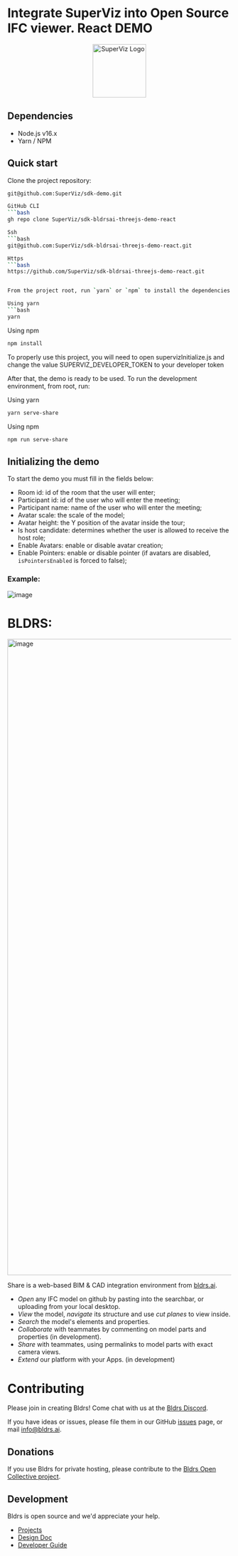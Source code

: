 # Integrate SuperViz into Open Source IFC viewer. React DEMO


<p align="center">
   <a href="https://superviz.com/" target="blank"><img src="https://avatars.githubusercontent.com/u/56120553?s=200&v=4" width="120" alt="SuperViz Logo" /></a>
</p>

## Dependencies

* Node.js v16.x
* Yarn / NPM

## Quick start

Clone the project repository:

```bash
git@github.com:SuperViz/sdk-demo.git

GitHub CLI
```bash
gh repo clone SuperViz/sdk-bldrsai-threejs-demo-react

Ssh
```bash
git@github.com:SuperViz/sdk-bldrsai-threejs-demo-react.git

Https
```bash
https://github.com/SuperViz/sdk-bldrsai-threejs-demo-react.git


From the project root, run `yarn` or `npm` to install the dependencies:

Using yarn
```bash
yarn
```

Using npm
```bash
npm install
```

To properly use this project, you will need to open supervizInitialize.js and change the value SUPERVIZ_DEVELOPER_TOKEN to your developer token

After that, the demo is ready to be used. To run the development environment, from root, run:

Using yarn
```bash
yarn serve-share
```

Using npm
```bash
npm run serve-share
```

## Initializing the demo

To start the demo you must fill in the fields below:

* Room id: id of the room that the user will enter;
* Participant id: id of the user who will enter the meeting;
* Participant name: name of the user who will enter the meeting;
* Avatar scale: the scale of the model;
* Avatar height: the Y position of the avatar inside the tour;
* Is host candidate: determines whether the user is allowed to receive the host role;
* Enable Avatars: enable or disable avatar creation;
* Enable Pointers: enable or disable pointer (if avatars are disabled, `isPointersEnabled` is forced to false);



### Example:

![image](https://user-images.githubusercontent.com/49524331/202759577-562ed255-49fd-4dd8-826d-2babb2b59522.png)


# BLDRS:

<img width="1430" alt="image" src="https://user-images.githubusercontent.com/2480879/209037130-43d1d04e-d943-452c-93fc-2d556c4f17be.png">

Share is a web-based BIM & CAD integration environment from [bldrs.ai](https://bldrs.ai/).

- *Open* any IFC model on github by pasting into the searchbar, or uploading from your local desktop.
- *View* the model, *navigate* its structure and use *cut planes* to view inside.
- *Search* the model's elements and properties.
- *Collaborate* with teammates by commenting on model parts and properties (in development).
- *Share* with teammates, using permalinks to model parts with exact camera views.
- *Extend* our platform with your Apps. (in development)

# Contributing
Please join in creating Bldrs!  Come chat with us at the [Bldrs Discord](https://discord.gg/apWHfDtkJs).

If you have ideas or issues, please file them in our GitHub [issues](https://github.com/bldrs-ai/Share/issues) page, or mail info@bldrs.ai.

## Donations 
If you use Bldrs for private hosting, please contribute to the [Bldrs Open Collective project](https://opencollective.com/bldrs).

## Development
Bldrs is open source and we'd appreciate your help.
- [Projects](https://github.com/orgs/bldrs-ai/projects?query=is%3Aopen&type=beta)
- [Design Doc](https://github.com/bldrs-ai/Share/wiki/Design)
- [Developer Guide](https://github.com/bldrs-ai/Share/wiki/Dev:-Guide)
